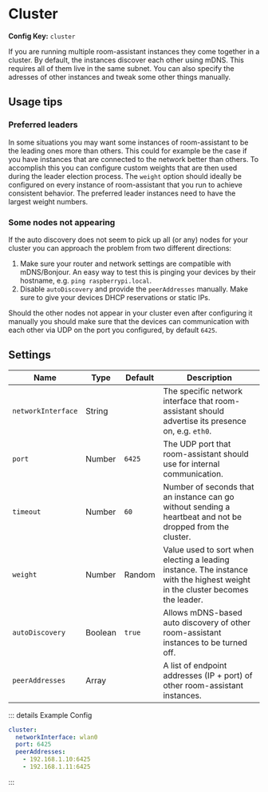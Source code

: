 # Cluster

**Config Key:** `cluster`

If you are running multiple room-assistant instances they come together in a cluster. By default, the instances discover each other using mDNS. This requires all of them live in the same subnet. You can also specify the adresses of other instances and tweak some other things manually.

## Usage tips

### Preferred leaders

In some situations you may want some instances of room-assistant to be the leading ones more than others. This could for example be the case if you have instances that are connected to the network better than others. To accomplish this you can configure custom weights that are then used during the leader election process. The `weight` option should ideally be configured on every instance of room-assistant that you run to achieve consistent behavior. The preferred leader instances need to have the largest weight numbers.

### Some nodes not appearing

If the auto discovery does not seem to pick up all (or any) nodes for your cluster you can approach the problem from two different directions:

1. Make sure your router and network settings are compatible with mDNS/Bonjour. An easy way to test this is pinging your devices by their hostname, e.g. `ping raspberrypi.local`.
2. Disable `autoDiscovery` and provide the `peerAddresses` manually. Make sure to give your devices DHCP reservations or static IPs.

Should the other nodes not appear in your cluster even after configuring it manually you should make sure that the devices can communication with each other via UDP on the port you configured, by default `6425`.

## Settings

| Name               | Type    | Default | Description                                                  |
| ------------------ | ------- | ------- | ------------------------------------------------------------ |
| `networkInterface` | String  |         | The specific network interface that room-assistant should advertise its presence on, e.g. `eth0`. |
| `port`             | Number  | `6425`  | The UDP port that room-assistant should use for internal communication. |
| `timeout`          | Number  | `60`    | Number of seconds that an instance can go without sending a heartbeat and not be dropped from the cluster. |
| `weight`           | Number  | Random  | Value used to sort when electing a leading instance. The instance with the highest weight in the cluster becomes the leader. |
| `autoDiscovery`    | Boolean | `true`  | Allows mDNS-based auto discovery of other room-assistant instances to be turned off. |
| `peerAddresses`    | Array   |         | A list of endpoint addresses (IP + port) of other room-assistant instances. |

::: details Example Config

```yaml
cluster:
  networkInterface: wlan0
  port: 6425
  peerAddresses:
    - 192.168.1.10:6425
    - 192.168.1.11:6425
```

:::

